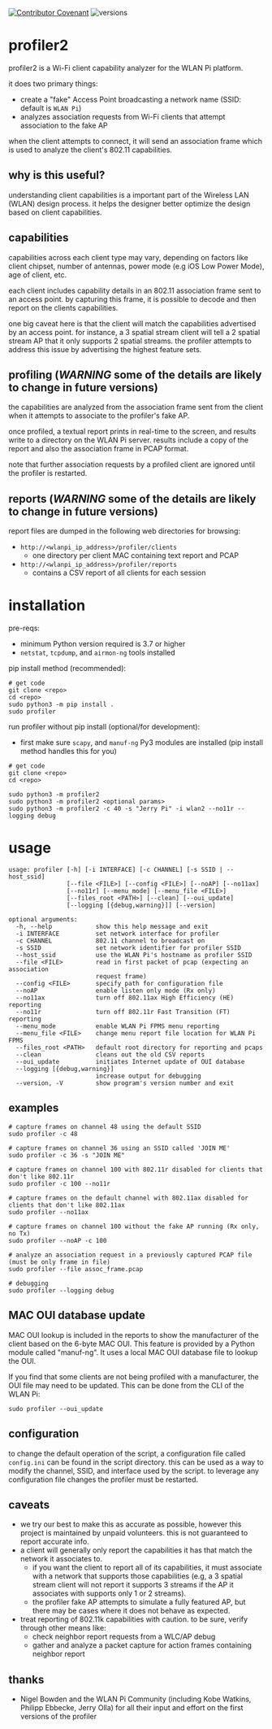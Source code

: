[![Contributor Covenant](https://img.shields.io/badge/Contributor%20Covenant-v2.0%20adopted-ff69b4.svg)](CODE_OF_CONDUCT.md) ![versions](https://github.com/joshschmelzle/profiler2/blob/master/docs/images/profiler2-pybadge-w-logo.svg)

# profiler2

profiler2 is a Wi-Fi client capability analyzer for the WLAN Pi platform.

it does two primary things:

- create a "fake" Access Point broadcasting a network name (SSID: default is `WLAN Pi`)
- analyzes association requests from Wi-Fi clients that attempt association to the fake AP

when the client attempts to connect, it will send an association frame which is used to analyze the client's 802.11 capabilities.

## why is this useful?

understanding client capabilities is a important part of the Wireless LAN (WLAN) design process. it helps the designer better optimize the design based on client capabilities.

## capabilities

capabilities across each client type may vary, depending on factors like client chipset, number of antennas, power mode (e.g iOS Low Power Mode), age of client, etc.

each client includes capability details in an 802.11 association frame sent to an access point. by capturing this frame, it is possible to decode and then report on the clients capabilities. 

one big caveat here is that the client will match the capabilities advertised by an access point. for instance, a 3 spatial stream client will tell a 2 spatial stream AP that it only supports 2 spatial streams. the profiler attempts to address this issue by advertising the highest feature sets.  

## profiling (*WARNING* some of the details are likely to change in future versions)

the capabilities are analyzed from the association frame sent from the client when it attempts to associate to the profiler's fake AP.

once profiled, a textual report prints in real-time to the screen, and results write to a directory on the WLAN Pi server. results include a copy of the report and also the association frame in PCAP format. 

note that further association requests by a profiled client are ignored until the profiler is restarted.

## reports (*WARNING* some of the details are likely to change in future versions)

report files are dumped in the following web directories for browsing:

- `http://<wlanpi_ip_address>/profiler/clients`
    - one directory per client MAC containing text report and PCAP
- `http://<wlanpi_ip_address>/profiler/reports`
    - contains a CSV report of all clients for each session

# installation

pre-reqs:

- minimum Python version required is 3.7 or higher
- `netstat`, `tcpdump`, and `airmon-ng` tools installed

pip install method (recommended): 

```
# get code
git clone <repo>
cd <repo>
sudo python3 -m pip install .
sudo profiler
```

run profiler without pip install (optional/for development):

- first make sure `scapy`, and `manuf-ng` Py3 modules are installed (pip install method handles this for you)

```
# get code
git clone <repo>
cd <repo>

sudo python3 -m profiler2 
sudo python3 -m profiler2 <optional params>
sudo python3 -m profiler2 -c 40 -s "Jerry Pi" -i wlan2 --no11r --logging debug
```

# usage

```
usage: profiler [-h] [-i INTERFACE] [-c CHANNEL] [-s SSID | --host_ssid]
                [--file <FILE>] [--config <FILE>] [--noAP] [--no11ax]
                [--no11r] [--menu_mode] [--menu_file <FILE>]
                [--files_root <PATH>] [--clean] [--oui_update]
                [--logging [{debug,warning}]] [--version]

optional arguments:
  -h, --help            show this help message and exit
  -i INTERFACE          set network interface for profiler
  -c CHANNEL            802.11 channel to broadcast on
  -s SSID               set network identifier for profiler SSID
  --host_ssid           use the WLAN Pi's hostname as profiler SSID
  --file <FILE>         read in first packet of pcap (expecting an association
                        request frame)
  --config <FILE>       specify path for configuration file
  --noAP                enable listen only mode (Rx only)
  --no11ax              turn off 802.11ax High Efficiency (HE) reporting
  --no11r               turn off 802.11r Fast Transition (FT) reporting
  --menu_mode           enable WLAN Pi FPMS menu reporting
  --menu_file <FILE>    change menu report file location for WLAN Pi FPMS
  --files_root <PATH>   default root directory for reporting and pcaps
  --clean               cleans out the old CSV reports
  --oui_update          initiates Internet update of OUI database
  --logging [{debug,warning}]
                        increase output for debugging
  --version, -V         show program's version number and exit
```

## examples

```
# capture frames on channel 48 using the default SSID
sudo profiler -c 48
```

```
# capture frames on channel 36 using an SSID called 'JOIN ME'
sudo profiler -c 36 -s "JOIN ME"
```

```
# capture frames on channel 100 with 802.11r disabled for clients that don't like 802.11r
sudo profiler -c 100 --no11r
```

```
# capture frames on the default channel with 802.11ax disabled for clients that don't like 802.11ax
sudo profiler --no11ax
```

```
# capture frames on channel 100 without the fake AP running (Rx only, no Tx)
sudo profiler --noAP -c 100
```

```
# analyze an association request in a previously captured PCAP file (must be only frame in file)
sudo profiler --file assoc_frame.pcap
```

```
# debugging
sudo profiler --logging debug
```

## MAC OUI database update

MAC OUI lookup is included in the reports to show the manufacturer of the client based on the 6-byte MAC OUI. This feature is provided by a Python module called "manuf-ng". It uses a local MAC OUI database file to lookup the OUI.

If you find that some clients are not being profiled with a manufacturer, the OUI file may need to be updated. This can be done from the CLI of the WLAN Pi:

```
sudo profiler --oui_update
```

## configuration

to change the default operation of the script, a configuration file called `config.ini` can be found in the script directory. this can be used as a way to modify the channel, SSID, and interface used by the script. to leverage any configuration file changes the profiler must be restarted.  

## caveats

- we try our best to make this as accurate as possible, however this project is maintained by unpaid volunteers. this is not guaranteed to report accurate info.
- a client will generally only report the capabilities it has that match the network it associates to.
    - if you want the client to report all of its capabilities, it must associate with a network that supports those capabilities (e.g, a 3 spatial stream client will not report it supports 3 streams if the AP it associates with supports only 1 or 2 streams).
    - the profiler fake AP attempts to simulate a fully featured AP, but there may be cases where it does not behave as expected.
- treat reporting of 802.11k capabilities with caution. to be sure, verify through other means like:
    - check neighbor report requests from a WLC/AP debug
    - gather and analyze a packet capture for action frames containing neighbor report

## thanks

- Nigel Bowden and the WLAN Pi Community (including Kobe Watkins, Philipp Ebbecke, Jerry Olla) for all their input and effort on the first versions of the profiler
